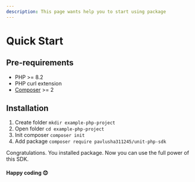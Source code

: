 ```yaml
---
description: This page wants help you to start using package
---
```


# Quick Start

## Pre-requirements

* PHP >= 8.2
* PHP curl extension
* [Composer](https://getcomposer.org/download/) >= 2

## Installation

1. Create folder `mkdir example-php-project`
2. Open folder `cd example-php-project`
3. Init composer `composer init`
4. Add package `composer require pavlusha311245/unit-php-sdk`

Congratulations. You installed package. Now you can use the full power of this SDK.&#x20;

#### Happy coding 😊
